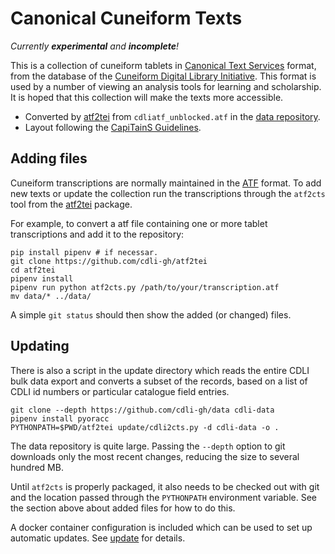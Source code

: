 # Canonical Cuneiform Texts

*Currently __experimental__ and __incomplete__!*

This is a collection of cuneiform tablets in
[Canonical Text Services](http://cite-architecture.org/) format,
from the database of the
[Cuneiform Digital Library Initiative](https://cdli.ucla.edu).
This format is used by a number of viewing an analysis tools
for learning and scholarship. It is hoped that this collection
will make the texts more accessible.

- Converted by [atf2tei](https://github.com/cdli-gh/atf2tei)
  from `cdliatf_unblocked.atf` in the
  [data repository](https://github.com/cdli-gh/data).
- Layout following the [CapiTainS Guidelines](http://capitains.org/pages/guidelines).

## Adding files

Cuneiform transcriptions are normally maintained in the
[ATF](http://oracc.museum.upenn.edu/doc/help/editinginatf/primer/) format.
To add new texts or update the collection run the transcriptions through
the `atf2cts` tool from the [atf2tei](https://github.com/cdli-gh/atf2tei)
package.

For example, to convert a atf file containing one or more tablet
transcriptions and add it to the repository:

```
pip install pipenv # if necessar.
git clone https://github.com/cdli-gh/atf2tei
cd atf2tei
pipenv install
pipenv run python atf2cts.py /path/to/your/transcription.atf
mv data/* ../data/
```

A simple `git status` should then show the added (or changed) files.

## Updating

There is also a script in the update directory which reads the entire
CDLI bulk data export and converts a subset of the records, based
on a list of CDLI id numbers or particular catalogue field entries.

```
git clone --depth https://github.com/cdli-gh/data cdli-data
pipenv install pyoracc
PYTHONPATH=$PWD/atf2tei update/cdli2cts.py -d cdli-data -o .
```

The data repository is quite large. Passing the `--depth` option
to git downloads only the most recent changes, reducing the size
to several hundred MB.

Until `atf2cts` is properly packaged, it also needs to be checked
out with git and the location passed through the `PYTHONPATH`
environment variable. See the section above about added files
for how to do this.

A docker container configuration is included which can be used
to set up automatic updates. See [update](update/README.md) for
details.

